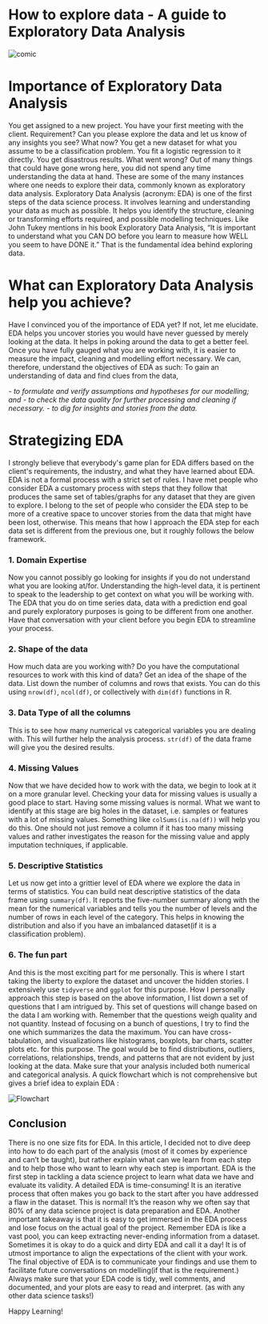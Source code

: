 How to explore data - A guide to Exploratory Data Analysis
================

![comic](https://user-images.githubusercontent.com/29751013/196309244-d76663bd-cfa5-4919-9b8e-af4694b789ff.png#center)

# Importance of Exploratory Data Analysis

You get assigned to a new project. You have your first meeting with the client. Requirement? Can you please explore the data and let us know of any insights you see? What now? You get a new dataset for what you assume to be a classification problem. You fit a logistic regression to it directly. You get disastrous results. What went wrong? Out of many things that could have gone wrong here, you did not spend any time understanding the data at hand. These are some of the many instances where one needs to explore their data, commonly known as exploratory data analysis. Exploratory Data Analysis (acronym: EDA) is one of the first steps of the data science process. It involves learning and understanding your data as much as possible. It helps you identify the structure, cleaning or transforming efforts required, and possible modelling techniques. Like John Tukey mentions in his book Exploratory Data Analysis, “It is important to understand what you CAN DO before you learn to measure how WELL you seem to have DONE it.” That is the fundamental idea behind exploring data.


# What can Exploratory Data Analysis help you achieve?

Have I convinced you of the importance of EDA yet? If not, let me elucidate. EDA helps you uncover stories you would have never guessed by merely looking at the data. It helps in poking around the data to get a better feel. Once you have fully gauged what you are working with, it is easier to measure the impact, cleaning and modelling effort necessary. We can, therefore, understand the objectives of EDA as such:
To gain an understanding of data and find clues from the data,

*- to formulate and verify assumptions and hypotheses for our modelling; and*
*- to check the data quality for further processing and cleaning if necessary.*
*- to dig for insights and stories from the data.*

# Strategizing EDA

I strongly believe that everybody's game plan for EDA differs based on the client's requirements, the industry, and what they have learned about EDA. EDA is not a formal process with a strict set of rules. I have met people who consider EDA a customary process with steps that they follow that produces the same set of tables/graphs for any dataset that they are given to explore. I belong to the set of people who consider the EDA step to be more of a creative space to uncover stories from the data that might have been lost, otherwise. This means that how I approach the EDA step for each data set is different from the previous one, but it roughly follows the below framework.

### 1. Domain Expertise

Now you cannot possibly go looking for insights if you do not understand what you are looking at/for. Understanding the high-level data, it is pertinent to speak to the leadership to get context on what you will be working with. The EDA that you do on time series data, data with a prediction end goal and purely exploratory purposes is going to be different from one another. Have that conversation with your client before you begin EDA to streamline your process.

### 2. Shape of the data

How much data are you working with? Do you have the computational resources to work with this kind of data? Get an idea of the shape of the data. List down the number of columns and rows that exists. You can do this using `nrow(df)`, `ncol(df)`, or collectively with `dim(df)` functions in R.

### 3. Data Type of all the columns

This is to see how many numerical vs categorical variables you are dealing with. This will further help the analysis process. `str(df)` of the data frame will give you the desired results.

### 4. Missing Values

Now that we have decided how to work with the data, we begin to look at it on a more granular level. Checking your data for missing values is usually a good place to start. Having some missing values is normal. What we want to identify at this stage are big holes in the dataset, i.e. samples or features with a lot of missing values. Something like `colSums(is.na(df))` will help you do this. One should not just remove a column if it has too many missing values and rather investigates the reason for the missing value and apply imputation techniques, if applicable.

### 5. Descriptive Statistics

Let us now get into a grittier level of EDA where we explore the data in terms of statistics. You can build neat descriptive statistics of the data frame using `summary(df)`. It reports the five-number summary along with the mean for the numerical variables and tells you the number of levels and the number of rows in each level of the category. This helps in knowing the distribution and also if you have an imbalanced dataset(if it is a classification problem).

### 6. The fun part

And this is the most exciting part for me personally. This is where I start taking the liberty to explore the dataset and uncover the hidden stories. I extensively use `tidyverse` and `ggplot` for this purpose. How I personally approach this step is based on the above information, I list down a set of questions that I am intrigued by. This set of questions will change based on the data I am working with. Remember that the questions weigh quality and not quantity. Instead of focusing on a bunch of questions, I try to find the one which summarizes the data the maximum. You can have cross-tabulation, and visualizations like histograms, boxplots, bar charts, scatter plots etc. for this purpose. The goal would be to find distributions, outliers, correlations, relationships, trends, and patterns that are not evident by just looking at the data. Make sure that your analysis included both numerical and categorical analysis. A quick flowchart which is not comprehensive but gives a brief idea to explain EDA :

![Flowchart](https://user-images.githubusercontent.com/29751013/196309278-2769b783-afae-4002-9398-25c898868b72.png#center)


## Conclusion

There is no one size fits for EDA. In this article, I decided not to dive deep into how to do each part of the analysis (most of it comes by experience and can’t be taught), but rather explain what can we learn from each step and to help those who want to learn why each step is important. EDA is the first step in tackling a data science project to learn what data we have and evaluate its validity. A detailed EDA is time-consuming! It is an iterative process that often makes you go back to the start after you have addressed a flaw in the dataset. This is normal! It’s the reason why we often say that 80% of any data science project is data preparation and EDA. Another important takeaway is that it is easy to get immersed in the EDA process and lose focus on the actual goal of the project. Remember EDA is like a vast pool, you can keep extracting never-ending information from a dataset. Sometimes it is okay to do a quick and dirty EDA and call it a day! It is of utmost importance to align the expectations of the client with your work. The final objective of EDA is to communicate your findings and use them to facilitate future conversations on modelling(if that is the requirement.) Always make sure that your EDA code is tidy, well comments, and documented, and your plots are easy to read and interpret. (as with any other data science tasks!)

Happy Learning!
